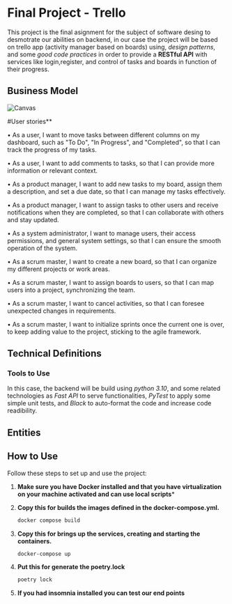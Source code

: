 # Final Project - Trello

This project is the final asignment for the subject of software desing to desmotrate our abilities on backend, in our case the project will be based on trello app (activity manager based on boards) using, _design patterns_, and some _good code practices_ in order to provide a __RESTful API__ with services like login,register, and control of tasks and boards in function of their progress.

## Business Model

![Canvas](https://github.com/Andrew552004/project/assets/149690633/a7efcc5b-e1f3-437b-85a9-7a3f7e517e8d)


#User stories**

• As a user, I want to move tasks between different columns on my dashboard, such as "To Do", "In Progress", and "Completed", so that I can track the progress of my tasks.

• As a user, I want to add comments to tasks, so that I can provide more information or relevant context.

• As a product manager, I want to add new tasks to my board, assign them a description, and set a due date, so that I can manage my tasks effectively.

• As a product manager, I want to assign tasks to other users and receive notifications when they are completed, so that I can collaborate with others and stay updated.

• As a system administrator, I want to manage users, their access permissions, and general system settings, so that I can ensure the smooth operation of the system.

• As a scrum master, I want to create a new board, so that I can organize my different projects or work areas.

• As a scrum master, I want to assign boards to users, so that I can map users into a project, synchronizing the team.

• As a scrum master, I want to cancel activities, so that I can foresee unexpected changes in requirements.

• As a scrum master, I want to initialize sprints once the current one is over, to keep adding value to the project, sticking to the agile framework.


## Technical Definitions

### Tools to Use

In this case, the backend will be build using _python 3.10_, and some related technologies as _Fast API_ to serve functionalities, _PyTest_ to apply some simple unit tests, and _Black_ to auto-format the code and increase code readibility.

## Entities



## How to Use

Follow these steps to set up and use the project:

1. **Make sure you have Docker installed and that you have virtualization on your machine activated and can use local scripts***

2. **Copy this for builds the images defined in the docker-compose.yml.**
   ```bash
   docker compose build
   ```
3. **Copy this for brings up the services, creating and starting the containers.**
   ```bash
   docker-compose up
   ```
4. **Put this for generate the poetry.lock**
   ```bash
   poetry lock
   ```
5. **If you had insomnia installed you can test our end points**

